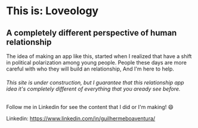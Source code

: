 # This is: Loveology
## A completely different perspective of human relationship

The idea of making an app like this, started when I realized that have a shift in political polarization among young people.
People these days are more careful with who they will build an relationship, And I'm here to help. 

###### This site is under construction, but I guarantee that this relationship app idea it's completely different of everything that you aready see before.

Follow me in Linkedin for see the content that I did or I'm making! :smile:

Linkedin: https://www.linkedin.com/in/guilhermeboaventura/
